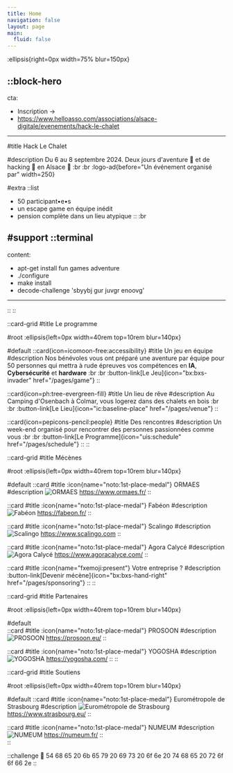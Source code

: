 ```yaml
---
title: Home
navigation: false
layout: page
main:
  fluid: false
---
```


:ellipsis{right=0px width=75% blur=150px}

::block-hero
---
cta:
  - Inscription →
  - https://www.helloasso.com/associations/alsace-digitale/evenements/hack-le-chalet
---

#title
Hack Le Chalet

#description
Du 6 au 8 septembre 2024. 
Deux jours d'aventure 🌲 et de hacking 🤖 en Alsace 🥨
:br
:br
:logo-ad{before="Un événement organisé par" width=250}

#extra
  ::list
  - 50 participant•e•s
  - un escape game en équipe inédit
  - pension complète dans un lieu atypique
  ::
  :br



#support
  ::terminal
  ---
  content:
  - apt-get install fun games adventure
  - ./configure
  - make install
  - decode-challenge 'sbyybj gur juvgr enoovg'
  ---
  ::
::


::card-grid
#title
Le programme

#root
:ellipsis{left=0px width=40rem top=10rem blur=140px}

#default
  ::card{icon=icomoon-free:accessibility}
  #title
  Un jeu en équipe
  #description
  Nos bénévoles vous ont préparé une aventure par équipe pour 50 personnes qui mettra à rude épreuves vos compétences en **IA**, **Cybersécurité** et **hardware**
  :br
  :br
  :button-link[Le Jeu]{icon="bx:bxs-invader" href="/pages/game"}
  ::

  ::card{icon=ph:tree-evergreen-fill}
  #title
  Un lieu de rêve
  #description
  Au Camping d'Osenbach à Colmar, vous logerez dans des chalets en bois
  :br
  :br
  :button-link[Le Lieu]{icon="ic:baseline-place" href="/pages/venue"}
  ::

  ::card{icon=pepicons-pencil:people}
  #title
  Des rencontres
  #description
  Un week-end organisé pour rencontrer des personnes passionnées comme vous
  :br
  :br
  :button-link[Le Programme]{icon="uis:schedule" href="/pages/schedule"}
  ::
::

<!-- ::card-grid
#title
Sponsors

#root
:ellipsis{left=0px width=40rem top=10rem blur=140px}

#default
  ::card
  #title
  :icon{name="noto:1st-place-medal"} Eurométropole de Strasbourg
  #description
  ![Eurométropole de Strasbourg](/images/eurometropole.png)
  ::
  
  ::card
  #title
  :icon{name="noto:2nd-place-medal"} Fabéon
  #description
  ![Fabéon](/images/fabeon.png)
  ::

  ::card
  #title
  :icon{name="noto:3rd-place-medal"} Scalingo
  #description
  ![Scalingo](/images/scalingo.png)
  ::

  ::card
  #title
  :icon{name="fxemoji:present"} Votre entreprise ?
  #description
  :button-link[Devenir sponsor]{icon="bx:bxs-hand-right" href="/pages/sponsoring"}
  ::
:: -->

::card-grid
#title
Mécènes

#root
:ellipsis{left=0px width=40rem top=10rem blur=140px}

#default
  ::card
  #title
  :icon{name="noto:1st-place-medal"} ORMAES
  #description
  ![ORMAES](/images/logo-ormaes.svg)
  https://www.ormaes.fr/
  ::
  
  ::card
  #title
  :icon{name="noto:1st-place-medal"} Fabéon
  #description
  ![Fabéon](/images/fabeon.png)
  https://fabeon.fr/
  ::

  ::card
  #title
  :icon{name="noto:1st-place-medal"} Scalingo
  #description
  ![Scalingo](/images/scalingo.png)
  https://www.scalingo.com
  ::

  ::card
  #title
  :icon{name="noto:1st-place-medal"} Agora Calycé
  #description
  ![Agora Calycé](/images/logo-agora.svg)
  https://www.agoracalyce.com/
  ::

  ::card
  #title
  :icon{name="fxemoji:present"} Votre entreprise ?
  #description
  :button-link[Devenir mécène]{icon="bx:bxs-hand-right" href="/pages/sponsoring"}
  ::
::

::card-grid
#title
Partenaires

#root
:ellipsis{left=0px width=40rem top=10rem blur=140px}

#default  
  ::card
  #title
  :icon{name="noto:1st-place-medal"} PROSOON
  #description
  ![PROSOON](/images/prosoon_logo.webp)
  https://prosoon.eu/
  ::

  ::card
  #title
  :icon{name="noto:1st-place-medal"} YOGOSHA
  #description
  ![YOGOSHA](/images/logo-yogosha.png)
  https://yogosha.com/
  ::
::

::card-grid
#title
Soutiens

#root
:ellipsis{left=0px width=40rem top=10rem blur=140px}

#default
  ::card
  #title
  :icon{name="noto:1st-place-medal"} Eurométropole de Strasbourg
  #description
  ![Eurométropole de Strasbourg](/images/eurometropole.png)
  https://www.strasbourg.eu/
  ::
  
  ::card
  #title
  :icon{name="noto:1st-place-medal"} NUMEUM
  #description
  ![NUMEUM](/images/logo-numeum.webp)
  https://numeum.fr/
  ::  
::



::challenge
🐰 54 68 65 20 6b 65 79 20 69 73 20 6f 6e 20 74 68 65 20 72 6f 6f 66 2e
::